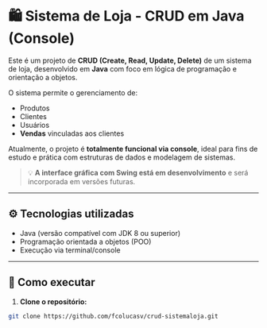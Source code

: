 # 🛍️ Sistema de Loja - CRUD em Java (Console)

Este é um projeto de **CRUD (Create, Read, Update, Delete)** de um sistema de loja, desenvolvido em **Java** com foco em lógica de programação e orientação a objetos.

O sistema permite o gerenciamento de:
- Produtos
- Clientes
- Usuários
- **Vendas** vinculadas aos clientes

Atualmente, o projeto é **totalmente funcional via console**, ideal para fins de estudo e prática com estruturas de dados e modelagem de sistemas.  
> 💡 **A interface gráfica com Swing está em desenvolvimento** e será incorporada em versões futuras.

---

## ⚙️ Tecnologias utilizadas

- Java (versão compatível com JDK 8 ou superior)
- Programação orientada a objetos (POO)
- Execução via terminal/console

---

## 🚀 Como executar

1. **Clone o repositório:**

```bash
git clone https://github.com/fcolucasv/crud-sistemaloja.git
